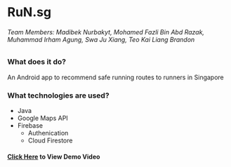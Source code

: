 # RuN.sg 

###### Team Members: Madibek Nurbakyt, Mohamed Fazli Bin Abd Razak, Muhammad Irham Agung, Swa Ju Xiang, Teo Kai Liang Brandon

### What does it do?
An Android app to recommend safe running routes to runners in Singapore

### What technologies are used?
- Java
- Google Maps API
- Firebase 
  - Authenication
  - Cloud Firestore
  
#### [Click Here](https://youtu.be/bKpFPpGENco) to View Demo Video
